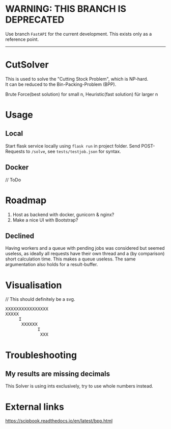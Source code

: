 WARNING: THIS BRANCH IS DEPRECATED
====================================
Use branch `FastAPI` for the current development. This exists only as a reference point.


***************

# CutSolver

This is used to solve the "Cutting Stock Problem", which is NP-hard.  
It can be reduced to the Bin-Packing-Problem (BPP).

Brute Force(best solution) for small n, Heuristic(fast solution) für larger n

# Usage

## Local
Start flask service locally using `flask run` in project folder.
Send POST-Requests to `/solve`, see `tests/testjob.json` for syntax.

## Docker
// ToDo

# Roadmap
1. Host as backend with docker, gunicorn & nginx?
1. Make a nice UI with Bootstrap?

## Declined
Having workers and a queue with pending jobs was considered but seemed useless, 
as ideally all requests have their own thread and a (by comparison) short calculation time.
This makes a queue useless. The same argumentation also holds for a result-buffer.

# Visualisation
// This should definitely be a svg.
<pre>
XXXXXXXXXXXXXXXX  
XXXXX
     I  
      XXXXXX
            I
             XXX  
</pre>

# Troubleshooting

## My results are missing decimals
This Solver is using ints exclusively, try to use whole numbers instead.

# External links
https://scipbook.readthedocs.io/en/latest/bpp.html

